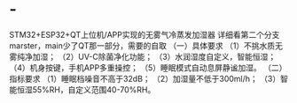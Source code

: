 # -
STM32+ESP32+QT上位机/APP实现的无雾气冷蒸发加湿器
详细看第二个分支marster，main少了QT那一部分，需要的自取
（一）具体要求
（1）不挑水质无雾纯净加湿；
（2）UV-C除菌净化功能；
（3）水润湿度自定义，智能恒湿；
（4）机身按键，手机APP多重操控；
（5）睡眠模式自动息屏静谧加湿。
（二）指标要求
（1）睡眠档噪音不高于32dB；
（2）加湿量不低于300ml/h；
（3）智能恒湿55%RH，自定义范围40-70%RH。
